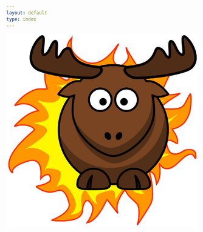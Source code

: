 ```yaml
---
layout: default
type: index
---
```

<div style="margin: auto;">
<a href="_elk-wiki/01_Home">
<img src="elklipse.svg" alt="elklipse" />
</a>
</div>
